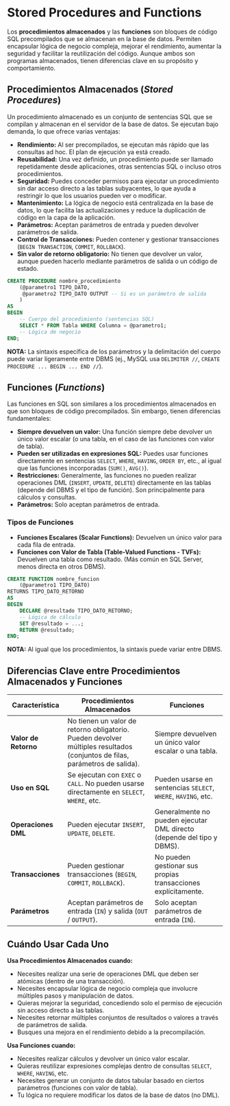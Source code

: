 # Stored Procedures and Functions

Los **procedimientos almacenados** y las **funciones** son bloques de código SQL precompilados que se almacenan en la base de datos. Permiten encapsular lógica de negocio compleja, mejorar el rendimiento, aumentar la seguridad y facilitar la reutilización del código. Aunque ambos son programas almacenados, tienen diferencias clave en su propósito y comportamiento.

## Procedimientos Almacenados (_Stored Procedures_)

Un procedimiento almacenado es un conjunto de sentencias SQL que se compilan y almacenan en el servidor de la base de datos. Se ejecutan bajo demanda, lo que ofrece varias ventajas:

- **Rendimiento:** Al ser precompilados, se ejecutan más rápido que las consultas ad hoc. El plan de ejecución ya está creado.
- **Reusabilidad:** Una vez definido, un procedimiento puede ser llamado repetidamente desde aplicaciones, otras sentencias SQL o incluso otros procedimientos.
- **Seguridad:** Puedes conceder permisos para ejecutar un procedimiento sin dar acceso directo a las tablas subyacentes, lo que ayuda a restringir lo que los usuarios pueden ver o modificar.
- **Mantenimiento:** La lógica de negocio está centralizada en la base de datos, lo que facilita las actualizaciones y reduce la duplicación de código en la capa de la aplicación.
- **Parámetros:** Aceptan parámetros de entrada y pueden devolver parámetros de salida.
- **Control de Transacciones:** Pueden contener y gestionar transacciones (`BEGIN TRANSACTION`, `COMMIT`, `ROLLBACK`).
- **Sin valor de retorno obligatorio:** No tienen que devolver un valor, aunque pueden hacerlo mediante parámetros de salida o un código de estado.

```sql
CREATE PROCEDURE nombre_procedimiento
    (@parametro1 TIPO_DATO,
     @parametro2 TIPO_DATO OUTPUT -- Si es un parámetro de salida
    )
AS
BEGIN
    -- Cuerpo del procedimiento (sentencias SQL)
    SELECT * FROM Tabla WHERE Columna = @parametro1;
    -- Lógica de negocio
END;
```

**NOTA:** La sintaxis específica de los parámetros y la delimitación del cuerpo puede variar ligeramente entre DBMS (ej., MySQL usa `DELIMITER //`, `CREATE PROCEDURE ... BEGIN ... END //`).

## Funciones (_Functions_)

Las funciones en SQL son similares a los procedimientos almacenados en que son bloques de código precompilados. Sin embargo, tienen diferencias fundamentales:

- **Siempre devuelven un valor:** Una función siempre debe devolver un único valor escalar (o una tabla, en el caso de las funciones con valor de tabla).
- **Pueden ser utilizadas en expresiones SQL:** Puedes usar funciones directamente en sentencias `SELECT`, `WHERE`, `HAVING`, `ORDER BY`, etc., al igual que las funciones incorporadas (`SUM()`, `AVG()`).
- **Restricciones:** Generalmente, las funciones no pueden realizar operaciones DML (`INSERT`, `UPDATE`, `DELETE`) directamente en las tablas (depende del DBMS y el tipo de función). Son principalmente para cálculos y consultas.
- **Parámetros:** Solo aceptan parámetros de entrada.

### Tipos de Funciones

- **Funciones Escalares (Scalar Functions):** Devuelven un único valor para cada fila de entrada.
- **Funciones con Valor de Tabla (Table-Valued Functions - TVFs):** Devuelven una tabla como resultado. (Más común en SQL Server, menos directa en otros DBMS).

```sql
CREATE FUNCTION nombre_funcion
    (@parametro1 TIPO_DATO)
RETURNS TIPO_DATO_RETORNO
AS
BEGIN
    DECLARE @resultado TIPO_DATO_RETORNO;
    -- Lógica de cálculo
    SET @resultado = ...;
    RETURN @resultado;
END;
```

**NOTA:** Al igual que los procedimientos, la sintaxis puede variar entre DBMS.

## Diferencias Clave entre Procedimientos Almacenados y Funciones

| Característica       | Procedimientos Almacenados                                                                                                  | Funciones                                                              |
| -------------------- | --------------------------------------------------------------------------------------------------------------------------- | ---------------------------------------------------------------------- |
| **Valor de Retorno** | No tienen un valor de retorno obligatorio. Pueden devolver múltiples resultados (conjuntos de filas, parámetros de salida). | Siempre devuelven un único valor escalar o una tabla.                  |
| **Uso en SQL**       | Se ejecutan con `EXEC` o `CALL`. No pueden usarse directamente en `SELECT`, `WHERE`, etc.                                   | Pueden usarse en sentencias `SELECT`, `WHERE`, `HAVING`, etc.          |
| **Operaciones DML**  | Pueden ejecutar `INSERT`, `UPDATE`, `DELETE`.                                                                               | Generalmente no pueden ejecutar DML directo (depende del tipo y DBMS). |
| **Transacciones**    | Pueden gestionar transacciones (`BEGIN`, `COMMIT`, `ROLLBACK`).                                                             | No pueden gestionar sus propias transacciones explícitamente.          |
| **Parámetros**       | Aceptan parámetros de entrada (`IN`) y salida (`OUT` / `OUTPUT`).                                                           | Solo aceptan parámetros de entrada (`IN`).                             |

## Cuándo Usar Cada Uno

**Usa Procedimientos Almacenados cuando:**

- Necesites realizar una serie de operaciones DML que deben ser atómicas (dentro de una transacción).
- Necesites encapsular lógica de negocio compleja que involucre múltiples pasos y manipulación de datos.
- Quieras mejorar la seguridad, concediendo solo el permiso de ejecución sin acceso directo a las tablas.
- Necesites retornar múltiples conjuntos de resultados o valores a través de parámetros de salida.
- Busques una mejora en el rendimiento debido a la precompilación.

**Usa Funciones cuando:**

- Necesites realizar cálculos y devolver un único valor escalar.
- Quieras reutilizar expresiones complejas dentro de consultas `SELECT`, `WHERE`, `HAVING`, etc.
- Necesites generar un conjunto de datos tabular basado en ciertos parámetros (funciones con valor de tabla).
- Tu lógica no requiere modificar los datos de la base de datos (no DML).
